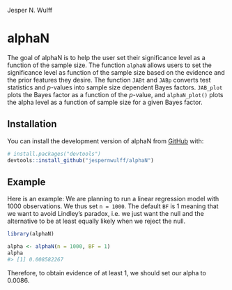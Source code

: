 Jesper N. Wulff

<!-- README.md is generated from README.Rmd. Please edit that file -->

# alphaN

<!-- badges: start -->
<!-- badges: end -->

The goal of alphaN is to help the user set their significance level as a
function of the sample size. The function `alphaN` allows users to set
the significance level as function of the sample size based on the
evidence and the prior features they desire. The function `JABt` and
`JABp` converts test statistics and $p$-values into sample size
dependent Bayes factors. `JAB_plot` plots the Bayes factor as a function
of the $p$-value, and `alphaN_plot()` plots the alpha level as a
function of sample size for a given Bayes factor.

## Installation

You can install the development version of alphaN from
[GitHub](https://github.com/) with:

``` r
# install.packages("devtools")
devtools::install_github("jespernwulff/alphaN")
```

## Example

Here is an example: We are planning to run a linear regression model
with 1000 observations. We thus set `n = 1000`. The default `BF` is 1
meaning that we want to avoid Lindley’s paradox, i.e. we just want the
null and the alternative to be at least equally likely when we reject
the null.

``` r
library(alphaN)

alpha <- alphaN(n = 1000, BF = 1)
alpha
#> [1] 0.008582267
```

Therefore, to obtain evidence of at least 1, we should set our alpha to
0.0086.
